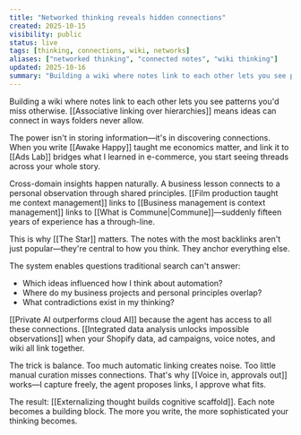 ```yaml
---
title: "Networked thinking reveals hidden connections"
created: 2025-10-15
visibility: public
status: live
tags: [thinking, connections, wiki, networks]
aliases: ["networked thinking", "connected notes", "wiki thinking"]
updated: 2025-10-16
summary: "Building a wiki where notes link to each other lets you see patterns you'd miss otherwise. Cross-domain insights emerge when ideas can connect freely."
---
```


Building a wiki where notes link to each other lets you see patterns you'd miss otherwise. [[Associative linking over hierarchies]] means ideas can connect in ways folders never allow.

The power isn't in storing information—it's in discovering connections. When you write [[Awake Happy]] taught me economics matter, and link it to [[Ads Lab]] bridges what I learned in e-commerce, you start seeing threads across your whole story.

Cross-domain insights happen naturally. A business lesson connects to a personal observation through shared principles. [[Film production taught me context management]] links to [[Business management is context management]] links to [[What is Commune|Commune]]—suddenly fifteen years of experience has a through-line.

This is why [[The Star]] matters. The notes with the most backlinks aren't just popular—they're central to how you think. They anchor everything else.

The system enables questions traditional search can't answer:
- Which ideas influenced how I think about automation?
- Where do my business projects and personal principles overlap?
- What contradictions exist in my thinking?

[[Private AI outperforms cloud AI]] because the agent has access to all these connections. [[Integrated data analysis unlocks impossible observations]] when your Shopify data, ad campaigns, voice notes, and wiki all link together.

The trick is balance. Too much automatic linking creates noise. Too little manual curation misses connections. That's why [[Voice in, approvals out]] works—I capture freely, the agent proposes links, I approve what fits.

The result: [[Externalizing thought builds cognitive scaffold]]. Each note becomes a building block. The more you write, the more sophisticated your thinking becomes.
